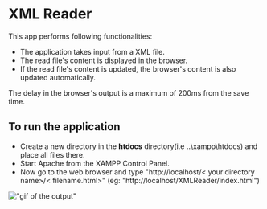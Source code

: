 # XML Reader
This app performs following functionalities:
- The application takes input from a XML file.
- The read file's content is displayed in the browser.
- If the read file's content is updated, the browser's content is also updated automatically.

The delay in the browser's output is a maximum of 200ms from the save time.

## To run the application
- Create a new directory in the <b>htdocs</b> directory(i.e ..\xampp\htdocs\) and place all files there.
- Start Apache from the XAMPP Control Panel.
- Now go to the web browser and type "http://localhost/< your directory name>/< filename.html>" (eg: "http://localhost/XMLReader/index.html") 


<!-- <img alt="gif of the output" src="/Output/gif_1.gif"> -->
![ "gif of the output"](/Output/gif_2.gif)